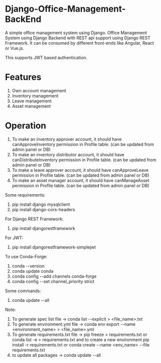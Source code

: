 # Django-Office-Management-BackEnd
A simple office management system using Django.
Office Management System using Django Backend with REST api support using Django REST Framework.
It can be consumed by different front-ends like Angular, React or Vue.js.

This supports JWT based authentication.

# Features
1. Own account management
2. Inventory management
3. Leave management
4. Asset management

# Operation
1. To make an inventory approver account, it should have canApproveInventory permission in Profile table. (can be updated from admin panel or DB)
2. To make an inventory distributor account, it should have canDistributeInventory permission in Profile table. (can be updated from admin panel or DB)
3. To make a leave approver account, it should have canApproveLeave permission in Profile table. (can be updated from admin panel or DB)
4. To make an asset manager account, it should have canManageAsset permission in Profile table. (can be updated from admin panel or DB)

Some requirements:
1. pip install django mysqlclient
2. pip install django-cors-headers

For Django REST Framework:
1. pip install djangorestframework

For JWT:
1. pip install djangorestframework-simplejwt

To use Conda-Forge:
1. conda --version
2. conda update conda
3. conda config --add channels conda-forge
4. conda config --set channel_priority strict

Some commands:
1. conda update --all

Note:
1. To generate spec list file -> conda list --explicit > <file_name>.txt
2. To generate environment.yml file -> conda env export --name <environment_name> > <file_name>.yml
3. To generate requirements.txt file -> pip freeze > requirements.txt or conda list -e > requirements.txt and to create a new environment pip install -r requirements.txt or conda create --name <env_name> --file requirements.txt
4. to update all packages -> conda update --all

